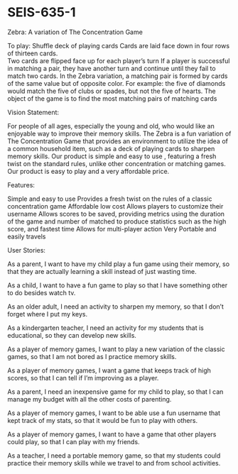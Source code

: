 # SEIS-635-1
Zebra: A variation of The Concentration Game

To play: 
Shuffle deck of playing cards
Cards are laid face down in four rows of thirteen cards.  
Two cards are flipped face up for each player’s turn
If a player is successful in matching a pair, they have another turn and continue until they fail to match two cards.
In the Zebra variation, a matching pair is formed  by cards of the same value but of opposite color. 
For example: the five of diamonds would match the five of clubs or spades, but not the five of hearts.
The object of the game is to find the most matching pairs of matching cards

Vision Statement:

For people of all ages, especially the young and old, who would like an enjoyable way to improve their memory skills. 
The Zebra is a fun variation of The Concentration Game that provides an environment to utilize the idea of a common household item, 
such as a deck of playing cards to sharpen memory skills. Our product is simple and easy to use , 
featuring a fresh twist on the standard rules, unlike other concentration or matching games. 
Our product is easy to play and a very affordable price.

Features:

Simple and easy to use
Provides a fresh twist on the rules of a classic concentration game
Affordable low cost
Allows players to customize their username
Allows scores to be saved, providing metrics using the duration of the game and number of matched to produce statistics such as the high score, and fastest time
Allows for multi-player action
Very Portable and easily travels

User Stories:

As a parent, I want to have my child play a fun game using their memory, so that they are actually learning a skill instead of just wasting time.

As a child, I want to have a fun game to play so that I have something other to do besides watch tv.

As an older adult, I need an activity to sharpen my memory, so that I don’t forget where I put my keys.

As a kindergarten teacher, I need an activity for my students that is educational, so they can develop new skills.

As a player of memory games, I want to play a new variation of the classic games, so that I am not bored as I practice memory skills.

As a player of memory games, I want a game that keeps track of high scores, so that I can tell if I’m improving as a player.

As a parent, I need an inexpensive game for my child to play, so that I can manage my budget with all the other costs of parenting.

As a player of memory games, I want to be able use a fun username that kept track of my stats, so that it would be fun to play with others.

As a player of memory games, I want to have a game that other players could play, so that I can play with my friends.

As a teacher, I need a portable memory game, so that my students could practice their memory skills while we travel to and from school activities.
